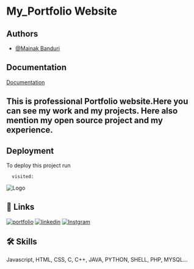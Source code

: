 # My_Portfolio Website

## Authors

- [@Mainak Banduri](https://www.github.com/VOYAGER441)



## Documentation

[Documentation](https://linktodocumentation)

## This is professional Portfolio website.Here you can see my work and my projects. Here also mention my open source project and my experience.

## Deployment

To deploy this project run

```Website
  visited:
```



![Logo](https://img.freepik.com/premium-vector/mb-logo-design_731343-323.jpg?w=900)

## 🔗 Links
[![portfolio](https://img.shields.io/badge/my_portfolio-000?style=for-the-badge&logo=ko-fi&logoColor=white)]()
[![linkedin](https://img.shields.io/badge/linkedin-0A66C2?style=for-the-badge&logo=linkedin&logoColor=white)](https://linkedin.com/in/mainak-banduri-239808237)
[![Instgram](https://img.shields.io/badge/twitter-1DA1F2?style=for-the-badge&logo=twitter&logoColor=white)](https://x.com/voyager_mainak?t=Ywg2EtXL2g4joDywuVK2IQ&s=09)


## 🛠 Skills
Javascript, HTML, CSS, C, C++, JAVA, PYTHON, SHELL, PHP, MYSQL...
